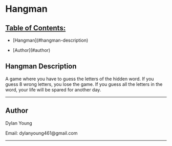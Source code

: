 # Hangman



## <u>Table of Contents: </u>
<ul>
    <li>[Hangman](#hangman-description)</li>
</ul>

<ul>
    <li>[Author](#author)</li>
</ul>

## Hangman Description
<p>
A game where you have to guess the letters of the hidden word. If you guess 8 wrong letters, you lose the game. If you guess all the letters in the word, your life will be spared for another day.
</p>
<hr>

## Author
<p>
    Dylan Young
</p>
<p>
    Email: dylanyoung461@gmail.com
</p>
<hr>
